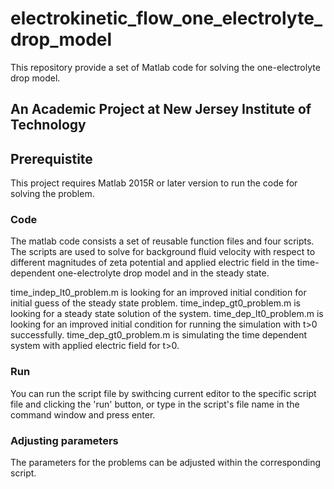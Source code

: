 # electrokinetic_flow_one_electrolyte_drop_model
This repository provide a set of Matlab code for solving the one-electrolyte drop model.

## An Academic Project at New Jersey Institute of Technology

## Prerequistite

This project requires Matlab 2015R or later version to run the code for solving the problem.

### Code

The matlab code consists a set of reusable function files and four scripts. The scripts are used to solve for background fluid velocity with respect to different magnitudes of zeta potential and applied electric field in the time-dependent one-electrolyte drop model and in the steady state.

time_indep_lt0_problem.m is looking for an improved initial condition for initial guess of the steady state problem.
time_indep_gt0_problem.m is looking for a steady state solution of the system.
time_dep_lt0_problem.m is looking for an improved initial condition for running the simulation with t>0 successfully.
time_dep_gt0_problem.m is simulating the time dependent system with applied electric field for t>0.
 
### Run

You can run the script file by swithcing current editor to the specific script file and clicking the 'run' button, or type in the script's file name in the command window and press enter. 

### Adjusting parameters

The parameters for the problems can be adjusted within the corresponding script.
